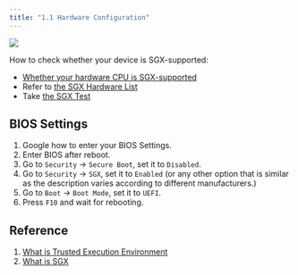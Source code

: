 ```yaml
---
title: "1.1 Hardware Configuration"
---
```


![](/images/docs/poc3/1.1.png)

How to check whether your device is SGX-supported:

- [Whether your hardware CPU is SGX-supported](https://forum.phala.network/t/how-to-check-whether-your-cpu-is-sgx-supported/1252)
- Refer to [the SGX Hardware List](https://github.com/Phala-Network/phala-docs/wiki/SGX-Hardware-List)
- Take [the SGX Test](https://forum.phala.network/t/30-pha-for-each-passed-device-motherboard-sgx-testing-hardware/1024)

## BIOS Settings

1. Google how to enter your BIOS Settings.
2. Enter BIOS after reboot.
3. Go to `Security` -> `Secure Boot`, set it to `Disabled`.
4. Go to `Security` -> `SGX`, set it to `Enabled` (or any other option that is similar as the description varies according to different manufacturers.)
5. Go to `Boot` -> `Boot Mode`, set it to `UEFI`.
6. Press `F10` and wait for rebooting.

## Reference

1. [What is Trusted Execution Environment](https://www.trustonic.com/technical-articles/what-is-a-trusted-execution-environment-tee/)
2. [What is SGX](https://software.intel.com/content/www/us/en/develop/topics/software-guard-extensions.html)